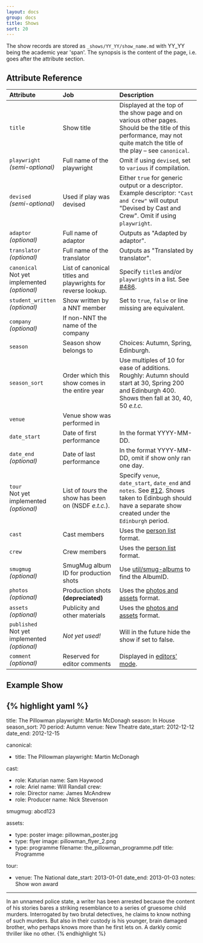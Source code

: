 ```yaml
---
layout: docs
group: docs
title: Shows
sort: 20
---
```


The show records are stored as `_shows/YY_YY/show_name.md` with YY_YY being the academic year 'span'. The synopsis is the content of the page, i.e. goes after the attribute section.

## <i class="fa fa-tags"></i> Attribute Reference

| Attribute | Job | Description |
|:-|:-|:-|
| `title` | Show title | Displayed at the top of the show page and on various other pages. Should be the title of this performance, may not quite match the title of the play – see `canonical`. |
| `playwright`<br />*(semi-optional)* | Full name of the playwright | Omit if using `devised`, set to `various` if compilation. |
| `devised`<br />*(semi-optional)* | Used if play was devised | Either `true` for generic output or a descriptor. Example descriptor: `"Cast and Crew"` will output "Devised by Cast and Crew". Omit if using `playwright`. |
| `adaptor`<br />*(optional)* | Full name of adaptor | Outputs as "Adapted by adaptor". |
| `translator`<br />*(optional)* | Full name of the translator | Outputs as "Translated by translator". |
| `canonical`<br>Not yet implemented<br />*(optional)* | List of canonical titles and playwrights for reverse lookup. | Specify `title`s and/or `playwright`s in a list. See [#486](https://github.com/newtheatre/history-project/issues/486). |
| `student_written`<br />*(optional)* | Show written by a NNT member | Set to `true`, `false` or line missing are equivalent. |
| `company`<br />*(optional)* | If non-NNT the name of the company |  |
| `season` | Season show belongs to | Choices: Autumn, Spring, Edinburgh. |
| `season_sort` | Order which this show comes in the entire year | Use multiples of 10 for ease of additions.<br />Roughly: Autumn should start at 30, Spring 200 and Edinburgh 400. Shows then fall at 30, 40, 50 *e.t.c.* |
| `venue` | Venue show was performed in |  |
| `date_start` | Date of first performance | In the format YYYY-MM-DD. |
| `date_end`<br />*(optional)* | Date of last performance | In the format YYYY-MM-DD, omit if show only ran one day. |
| `tour`<br>Not yet implemented<br />*(optional)* | List of *tours* the show has been on (NSDF *e.t.c.*). | Specify `venue`, `date_start`, `date_end` and `notes`. See [#12](https://github.com/newtheatre/history-project/issues/12). Shows taken to Edinbugh should have a separate show created under the `Edinburgh` period. |
| `cast` | Cast members | Uses the [person list](/docs/person_list) format. |
| `crew` | Crew members | Uses the [person list](/docs/person_list) format. |
| `smugmug`<br />*(optional)* | SmugMug album ID for production shots | Use [util/smug-albums](/util/smug-albums/) to find the AlbumID. |
| `photos`<br />*(optional)* | Production shots **(depreciated)** | Uses the [photos and assets](/docs/photos_and_assets) format. |
| `assets`<br />*(optional)* | Publicity and other materials | Uses the [photos and assets](/docs/photos_and_assets) format. |
| `published`<br>Not yet implemented<br />*(optional)* | *Not yet used!* | Will in the future hide the show if set to false. |
| `comment`<br />*(optional)* | Reserved for editor comments | Displayed in [editors' mode](/docs/#super-secret-editors-mode). |


## <i class="octicon octicon-code"></i> Example Show

{% highlight yaml %}
---
title: The Pillowman
playwright: Martin McDonagh
season: In House
season_sort: 70
period: Autumn
venue: New Theatre
date_start: 2012-12-12
date_end: 2012-12-15

canonical:
- title: The Pillowman
  playwright: Martin McDonagh

cast:
  - role: Katurian
    name: Sam Haywood
  - role: Ariel
    name: Will Randall
crew:
  - role: Director
    name: James McAndrew
  - role: Producer
    name: Nick Stevenson

smugmug: abcd123

assets:
  - type: poster
    image: pillowman_poster.jpg
  - type: flyer
    image: pillowman_flyer_2.png
  - type: programme
    filename: the_pillowman_programme.pdf
    title: Programme

tour:
  - venue: The National
    date_start: 2013-01-01
    date_end: 2013-01-03
    notes: Show won award
---

In an unnamed police state, a writer has been arrested because the content of his stories bares a striking resemblance to a series of gruesome child murders. Interrogated by two brutal detectives, he claims to know nothing of such murders. But also in their custody is his younger, brain damaged brother, who perhaps knows more than he first lets on. A darkly comic thriller like no other.
{% endhighlight %}

